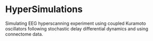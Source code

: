 # HyperSimulations
Simulating EEG hyperscanning experiment using coupled Kuramoto oscillators following stochastic delay differential dynamics and using connectome data. 
